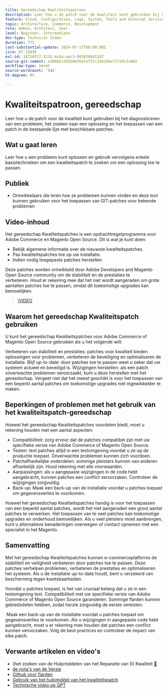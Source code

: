 ```yaml
---
title: Gereedschap Kwaliteitspatroon
description: Leer hoe u de patch voor de kwaliteit kunt gebruiken bij het diagnosticeren van een probleem, het zoeken naar een oplossing en het toepassen van een patch in de bestaande lijst met beschikbare patches.
feature: Cloud, Configuration, Logs, System, Tools and External Services
topic: Architecture, Commerce, Development
role: Admin, Architect, User
level: Beginner, Intermediate
doc-type: Technical Video
duration: 771
last-substantial-update: 2024-07-17T00:00:00Z
jira: KT-15836
exl-id: 16710f27-1232-4c6a-aac3-9838308d1267
source-git-commit: e306b2cd26506f6a7ef37c2d416be7172dc3c0d2
workflow-type: tm+mt
source-wordcount: '542'
ht-degree: 0%

---
```


# Kwaliteitspatroon, gereedschap

Leer hoe u de patch voor de kwaliteit kunt gebruiken bij het diagnosticeren van een probleem, het zoeken naar een oplossing en het toepassen van een patch in de bestaande lijst met beschikbare patches.

## Wat u gaat leren

Leer hoe u een probleem kunt oplossen en gebruik vervolgens enkele basistechnieken om een kwaliteitspatch te zoeken om een oplossing toe te passen.

## Publiek

* Ontwikkelaars die leren hoe ze problemen kunnen vinden en deze tool kunnen gebruiken voor het toepassen van GIT-patches voor bekende problemen

## Video-inhoud

Het gereedschap Kwaliteitspatches is een opdrachtregelprogramma voor Adobe Commerce en Magento Open Source. Dit is wat je kunt doen:

* Bekijk algemene informatie over de nieuwste kwaliteitspatches.
* Pas kwaliteitspatches toe op uw installatie.
* Indien nodig toegepaste patches herstellen

Deze patches worden ontwikkeld door Adobe Developers and Magento Open Source community om de stabiliteit en de prestaties te verbeteren. Houd er rekening mee dat het niet wordt aangeraden om grote aantallen patches toe te passen, omdat dit toekomstige upgrades kan bemoeilijken.

>[!VIDEO](https://video.tv.adobe.com/v/3431436?learn=on)

## Waarom het gereedschap Kwaliteitspatch gebruiken

U kunt het gereedschap Kwaliteitspatches voor Adobe Commerce of Magento Open Source gebruiken als u het volgende wilt:

Verbeteren van stabiliteit en prestaties: patches voor kwaliteit bieden oplossingen voor problemen, verbeteren de beveiliging en optimaliseren de installatie.
Blijf up-to-date: door patches toe te passen weet u zeker dat uw systeem actueel en beveiligd is.
Wijzigingen herstellen: als een patch onverwachte problemen veroorzaakt, kunt u deze herstellen met het gereedschap. Vergeet niet dat het meest geschikt is voor het toepassen van een beperkt aantal patches om toekomstige upgrades niet ingewikkelder te maken.  

## Beperkingen of problemen met het gebruik van het kwaliteitspatch-gereedschap

Hoewel het gereedschap Kwaliteitspatches voordelen biedt, moet u rekening houden met een aantal aspecten:

* Compatibiliteit: zorg ervoor dat de patches compatibel zijn met uw specifieke versie van Adobe Commerce of Magento Open Source.
* Testen: test patches altijd in een testomgeving voordat u ze op de productie toepast. Onverwachte problemen kunnen zich voordoen.
* Patchafhankelijke onderdelen: sommige pleisters kunnen van anderen afhankelijk zijn. Houd rekening met alle voorwaarden.
* Aanpassingen: als u aangepaste wijzigingen in de code hebt aangebracht, kunnen patches een conflict veroorzaken. Controleer de wijzigingen zorgvuldig.
* Back-up: Maak een back-up van de installatie voordat u patches toepast om gegevensverlies te voorkomen.

Hoewel het gereedschap Kwaliteitspatches handig is voor het toepassen van een beperkt aantal patches, wordt het niet aangeraden een groot aantal patches te verwerken. Het toepassen van te veel patches kan toekomstige upgrades en onderhoud bemoeilijken. Als u veel pleisters moet aanbrengen, kunt u alternatieve benaderingen overwegen of contact opnemen met een specialist in het Magento. 

## Samenvatting

Met het gereedschap Kwaliteitspatches kunnen e-commerceplatforms de stabiliteit en veiligheid verbeteren door patches toe te passen. Deze patches verhelpen problemen, verbeteren de prestaties en optimaliseren het systeem. Als u de installatie up-to-date houdt, bent u verzekerd van bescherming tegen kwetsbaarheden.

Voordat u patches toepast, is het van cruciaal belang dat u ze in een testomgeving test. Compatibiliteit met uw specifieke versie van Adobe Commerce of Magento Open Source garanderen. Sommige flarden kunnen gebiedsdelen hebben, zodat herzie zorgvuldig de eerste vereisten.

 Maak een back-up van de installatie voordat u patches toepast om gegevensverlies te voorkomen. Als u wijzigingen in aangepaste code hebt aangebracht, moet u er rekening mee houden dat patches een conflict kunnen veroorzaken. Volg de best practices en controleer de impact van elke patch.

## Verwante artikelen en video&#39;s

* {het zoeken van de Hulpmiddelen van het Reparatie van 0} Kwaliteit [&#128279;](https://experienceleague.adobe.com/tools/commerce-quality-patches/index.html?lang=nl-NL)
* [ de nota&#39;s van de Versie ](https://experienceleague.adobe.com/nl/docs/commerce-operations/tools/quality-patches-tool/release-notes)
* [ Github voor flarden ](https://github.com/magento/quality-patches/blob/master/patches/os/)
* [ Gebruik van het hulpmiddel van het kwaliteitspatch ](https://experienceleague.adobe.com/nl/docs/commerce-operations/tools/quality-patches-tool/usage)
* [ Technische video op QPT ](https://experienceleague.adobe.com/nl/docs/commerce-learn/tutorials/tools/quality-patch-tool)
